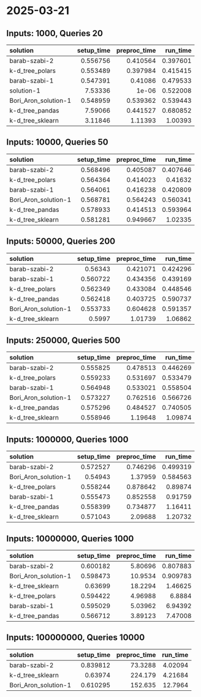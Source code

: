 # 2025-03-21

## Inputs: 1000, Queries 20

| solution             |   setup_time |   preproc_time |   run_time |
|:---------------------|-------------:|---------------:|-----------:|
| barab-szabi-2        |     0.556756 |       0.410564 |   0.397601 |
| k-d_tree_polars      |     0.553489 |       0.397984 |   0.415415 |
| barab-szabi-1        |     0.547391 |       0.41086  |   0.479533 |
| solution-1           |     7.53336  |       1e-06    |   0.522008 |
| Bori_Aron_solution-1 |     0.548959 |       0.539362 |   0.539443 |
| k-d_tree_pandas      |     7.59066  |       0.441527 |   0.680852 |
| k-d_tree_sklearn     |     3.11846  |       1.11393  |   1.00393  |

## Inputs: 10000, Queries 50

| solution             |   setup_time |   preproc_time |   run_time |
|:---------------------|-------------:|---------------:|-----------:|
| barab-szabi-2        |     0.568496 |       0.405087 |   0.407646 |
| k-d_tree_polars      |     0.564364 |       0.414023 |   0.41632  |
| barab-szabi-1        |     0.564061 |       0.416238 |   0.420809 |
| Bori_Aron_solution-1 |     0.568781 |       0.564243 |   0.560341 |
| k-d_tree_pandas      |     0.578933 |       0.414513 |   0.593964 |
| k-d_tree_sklearn     |     0.581281 |       0.949667 |   1.02335  |

## Inputs: 50000, Queries 200

| solution             |   setup_time |   preproc_time |   run_time |
|:---------------------|-------------:|---------------:|-----------:|
| barab-szabi-2        |     0.56343  |       0.421071 |   0.424296 |
| barab-szabi-1        |     0.560722 |       0.434356 |   0.439169 |
| k-d_tree_polars      |     0.562349 |       0.433084 |   0.448546 |
| k-d_tree_pandas      |     0.562418 |       0.403725 |   0.590737 |
| Bori_Aron_solution-1 |     0.553733 |       0.604628 |   0.591357 |
| k-d_tree_sklearn     |     0.5997   |       1.01739  |   1.06862  |

## Inputs: 250000, Queries 500

| solution             |   setup_time |   preproc_time |   run_time |
|:---------------------|-------------:|---------------:|-----------:|
| barab-szabi-2        |     0.555825 |       0.478513 |   0.446269 |
| k-d_tree_polars      |     0.559233 |       0.531697 |   0.533479 |
| barab-szabi-1        |     0.564948 |       0.533021 |   0.558504 |
| Bori_Aron_solution-1 |     0.573227 |       0.762516 |   0.566726 |
| k-d_tree_pandas      |     0.575296 |       0.484527 |   0.740505 |
| k-d_tree_sklearn     |     0.558946 |       1.19648  |   1.09874  |

## Inputs: 1000000, Queries 1000

| solution             |   setup_time |   preproc_time |   run_time |
|:---------------------|-------------:|---------------:|-----------:|
| barab-szabi-2        |     0.572527 |       0.746296 |   0.499319 |
| Bori_Aron_solution-1 |     0.54943  |       1.37959  |   0.584563 |
| k-d_tree_polars      |     0.558244 |       0.878642 |   0.89874  |
| barab-szabi-1        |     0.555473 |       0.852558 |   0.91759  |
| k-d_tree_pandas      |     0.558399 |       0.734877 |   1.16411  |
| k-d_tree_sklearn     |     0.571043 |       2.09688  |   1.20732  |

## Inputs: 10000000, Queries 1000

| solution             |   setup_time |   preproc_time |   run_time |
|:---------------------|-------------:|---------------:|-----------:|
| barab-szabi-2        |     0.600182 |        5.80696 |   0.807883 |
| Bori_Aron_solution-1 |     0.598473 |       10.9534  |   0.909783 |
| k-d_tree_sklearn     |     0.63699  |       18.2294  |   1.46625  |
| k-d_tree_polars      |     0.594422 |        4.96988 |   6.8884   |
| barab-szabi-1        |     0.595029 |        5.03962 |   6.94392  |
| k-d_tree_pandas      |     0.566712 |        3.89123 |   7.47008  |

## Inputs: 100000000, Queries 10000

| solution             |   setup_time |   preproc_time |   run_time |
|:---------------------|-------------:|---------------:|-----------:|
| barab-szabi-2        |     0.839812 |        73.3288 |    4.02094 |
| k-d_tree_sklearn     |     0.63974  |       224.179  |    4.21684 |
| Bori_Aron_solution-1 |     0.610295 |       152.635  |   12.7964  |